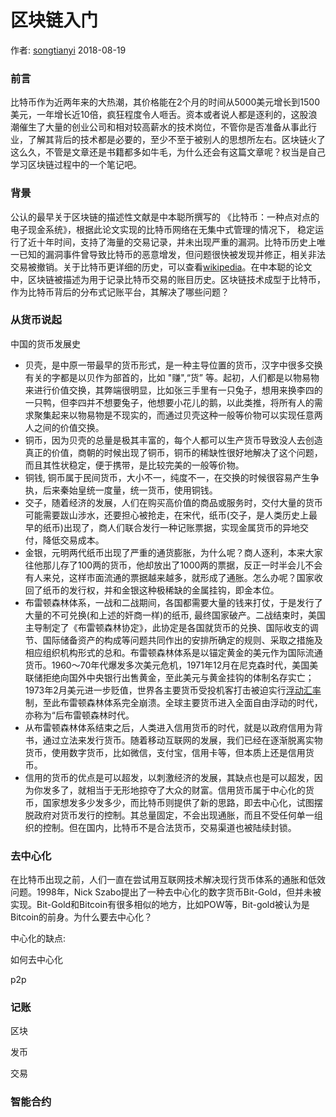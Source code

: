 #  区块链入门

作者: [songtianyi](https://github.com/songtianyi) 2018-08-19

### 前言

比特币作为近两年来的大热潮，其价格能在2个月的时间从5000美元增长到1500美元，一年增长近10倍，疯狂程度令人咂舌。资本或者说人都是逐利的，这股浪潮催生了大量的创业公司和相对较高薪水的技术岗位，不管你是否准备从事此行业，了解其背后的技术都是必要的，至少不至于被别人的思想所左右。区块链火了这么久，不管是文章还是书籍都多如牛毛，为什么还会有这篇文章呢？权当是自己学习区块链过程中的一个笔记吧。

### 背景

公认的最早关于区块链的描述性文献是中本聪所撰写的 《比特币：一种点对点的电子现金系统》，根据此论文实现的比特币网络在无集中式管理的情况下， 稳定运行了近十年时间，支持了海量的交易记录，并未出现严重的漏洞。比特币历史上唯一已知的漏洞事件曾导致比特币的恶意增发，但问题很快被发现并修正，相关非法交易被撤销。关于比特币更详细的历史，可以查看[wikipedia](https://zh.wikipedia.org/wiki/%E6%AF%94%E7%89%B9%E5%B9%A3%E6%AD%B7%E5%8F%B2)。在中本聪的论文中，区块链被描述为用于记录比特币交易的账目历史。区块链技术成型于比特币，作为比特币背后的分布式记账平台，其解决了哪些问题？

### 从货币说起

中国的货币发展史

- 贝壳，是中原一带最早的货币形式，是一种主导位置的货币，汉字中很多交换有关的字都是以贝作为部首的，比如 "赚",“货” 等。起初，人们都是以物易物来进行价值交换，其弊端很明显，比如张三手里有一只兔子，想用来换李四的一只鸭，但李四并不想要兔子，他想要小花儿的鹅，以此类推，将所有人的需求聚集起来以物易物是不现实的，而通过贝壳这种一般等价物可以实现任意两人之间的价值交换。
- 铜币，因为贝壳的总量是极其丰富的，每个人都可以生产货币导致没人去创造真正的价值，商朝的时候出现了铜币，铜币的稀缺性很好地解决了这个问题，而且其性状稳定，便于携带，是比较完美的一般等价物。
- 铜钱, 铜币属于民间货币，大小不一，纯度不一，在交换的时候很容易产生争执，后来秦始皇统一度量，统一货币，使用铜钱。
- 交子，随着经济的发展，人们在购买高价值的商品或服务时，交付大量的货币可能需要跋山涉水，还要担心被抢走，在宋代，纸币(交子，是人类历史上最早的纸币)出现了，商人们联合发行一种记账票据，实现金属货币的异地交付，降低交易成本。
- 金银，元明两代纸币出现了严重的通货膨胀，为什么呢？商人逐利，本来大家往他那儿存了100两的货币，他却放出了1000两的票据，反正一时半会儿不会有人来兑，这样市面流通的票据越来越多，就形成了通胀。怎么办呢？国家收回了纸币的发行权，并和金银这种极稀缺的金属挂钩，即金本位。
- 布雷顿森林体系，一战和二战期间，各国都需要大量的钱来打仗，于是发行了大量的不可兑换(和上述的奸商一样)的纸币, 最终国家破产。二战结束时，美国主导制定了《布雷顿森林协定》，此协定是各国就货币的兑换、国际收支的调节、国际储备资产的构成等问题共同作出的安排所确定的规则、采取之措施及相应组织机构形式的总和。布雷顿森林体系是以锚定黄金的美元作为国际流通货币。1960～70年代爆发多次美元危机，1971年12月在尼克森时代，美国美联储拒绝向国外中央银行出售黄金，至此美元与黄金挂钩的体制名存实亡；1973年2月美元进一步贬值，世界各主要货币受投机客打击被迫实行[浮动汇率](https://zh.wikipedia.org/wiki/%E6%B5%AE%E5%8B%95%E5%8C%AF%E7%8E%87)制，至此布雷顿森林体系完全崩溃。全球主要货币进入全面自由浮动的时代，亦称为“后布雷顿森林时代。
- 从布雷顿森林体系结束之后，人类进入信用货币的时代，就是以政府信用为背书，通过立法来发行货币。随着移动互联网的发展，我们已经在逐渐脱离实物货币，使用数字货币，比如微信，支付宝，信用卡等，但本质上还是信用货币。
- 信用的货币的优点是可以超发，以刺激经济的发展，其缺点也是可以超发，因为你发多了，就相当于无形地掠夺了大众的财富。信用货币属于中心化的货币，国家想发多少发多少，而比特币则提供了新的思路，即去中心化，试图摆脱政府对货币发行的控制。其总量固定，不会出现通胀，而且不受任何单一组织的控制。但在国内，比特币不是合法货币，交易渠道也被陆续封锁。

### 去中心化

在比特币出现之前，人们一直在尝试用互联网技术解决现行货币体系的通胀和低效问题。1998年，Nick Szabo提出了一种去中心化的数字货币Bit-Gold，但并未被实现。Bit-Gold和Bitcoin有很多相似的地方，比如POW等，Bit-gold被认为是Bitcoin的前身。为什么要去中心化？

中心化的缺点:

如何去中心化

p2p



### 记账

区块

发币

交易

### 智能合约




